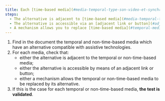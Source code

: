 ```yaml
---
title: Each [time-based media](#media-temporal-type-son-video-et-synchronise) and [non-temporal](#media-non-temporal) which has an alternative [compatible with assistive technologies]( #compatible-with-assistive-technology), does it meet any of these conditions?
steps:
  - The alternative is adjacent to [time-based media](#media-temporal-type-son-video-et-synchronise) or [non-temporal](#media-non-temporal).
  - The alternative is accessible via an [adjacent link or button](#adjacent-link-or-button).
  - A mechanism allows you to replace [time-based media](#temporal-media-type-son-video-et-synchronise) or [non-temporal](#non-temporal-media) by its alternative.
---
```


1. Find in the document the temporal and non-time-based media which have an alternative compatible with assistive technologies.
2. For each media, check that:
   - either the alternative is adjacent to the temporal or non-time-based media;
   - either the alternative is accessible by means of an adjacent link or button;
   - either a mechanism allows the temporal or non-time-based media to be replaced by its alternative.
3. If this is the case for each temporal or non-time-based media, **the test is validated**.